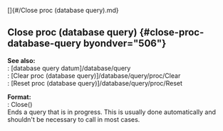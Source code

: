 []{#/Close proc (database query).md}    
## Close proc (database query) {#close-proc-database-query byondver="506"}    
**See also:**    
:   [database query datum]/database/query    
:   [Clear proc (database query)]/database/query/proc/Clear    
:   [Reset proc (database query)]/database/query/proc/Reset    
<!-- -->    
**Format:**    
:   Close()    
Ends a query that is in progress. This is usually done automatically and    
shouldn\'t be necessary to call in most cases.  